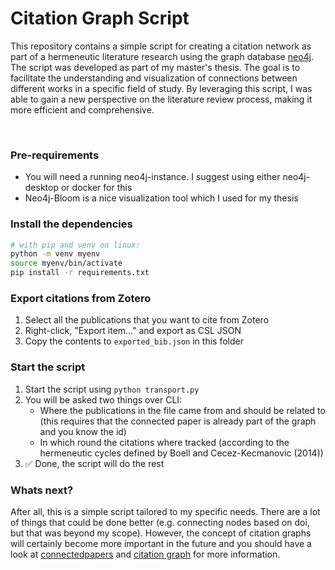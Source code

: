 # Citation Graph Script

This repository contains a simple script for creating a citation network as part of a hermeneutic literature research using the graph database [neo4j](https://neo4j.com/). The script was developed as part of my master's thesis. The goal is to facilitate the understanding and visualization of connections between different works in a specific field of study. By leveraging this script, I was able to gain a new perspective on the literature review process, making it more efficient and comprehensive. 

<br>

### Pre-requirements

- You will need a running neo4j-instance. I suggest using either neo4j-desktop or docker for this
- Neo4j-Bloom is a nice visualization tool which I used for my thesis

### Install the dependencies

```bash
# with pip and venv on linux:
python -m venv myenv
source myenv/bin/activate
pip install -r requirements.txt
```

### Export citations from Zotero

1. Select all the publications that you want to cite from Zotero
2. Right-click, "Export item..." and export as CSL JSON
3. Copy the contents to `exported_bib.json` in this folder

### Start the script

1. Start the script using `python transport.py`
2. You will be asked two things over CLI:
    - Where the publications in the file came from and should be related to (this requires that the connected paper is already part of the graph and you know the id)
    - In which round the citations where tracked (according to the hermeneutic cycles defined by Boell and Cecez-Kecmanovic (2014))
3. ✅ Done, the script will do the rest

### Whats next?

After all, this is a simple script tailored to my specific needs. There are a lot of things that could be done better (e.g. connecting nodes based on doi, but that was beyond my scope). However, the concept of citation graphs will certainly become more important in the future and you should have a look at [connectedpapers](https://www.connectedpapers.com/) and [citation graph](https://citationgraph.org/) for more information.
